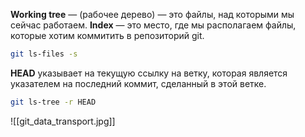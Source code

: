 **Working tree** — (рабочее дерево) — это файлы, над которыми мы сейчас работаем.
**Index** — это место, где мы располагаем файлы, которые хотим коммитить в репозиторий git. 
```bash
git ls-files -s 
```
**HEAD** указывает на текущую ссылку на ветку, которая является указателем на последний коммит, сделанный в этой ветке.
```bash
git ls-tree -r HEAD
```
![[git_data_transport.jpg]]